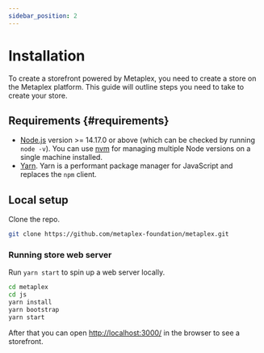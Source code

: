 ```yaml
---
sidebar_position: 2
---
```


# Installation

To create a storefront powered by Metaplex, you need to create a store on the Metaplex platform. This guide will outline
steps you need to take to create your store.

## Requirements {#requirements}

- [Node.js](https://nodejs.org/en/download/) version >= 14.17.0 or above (which can be checked by running `node -v`). You can use [nvm](https://github.com/nvm-sh/nvm) for managing multiple Node versions on a single machine installed.
- [Yarn](https://yarnpkg.com/en/). Yarn is a performant package manager for JavaScript and replaces the `npm` client.

## Local setup

Clone the repo.

```bash
git clone https://github.com/metaplex-foundation/metaplex.git
```

### Running store web server

Run `yarn start` to spin up a web server locally.

```bash
cd metaplex
cd js
yarn install
yarn bootstrap
yarn start
```

After that you can open [http://localhost:3000/](http://localhost:3000/) in the browser to see a storefront.
